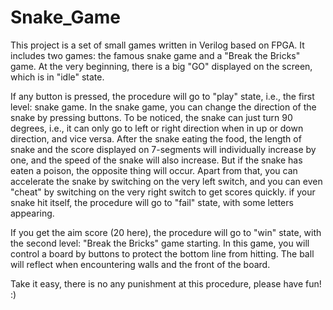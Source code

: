 # Snake_Game
This project is a set of small games written in Verilog based on FPGA. It includes two games: the famous snake game and a "Break the Bricks" game. At the very beginning, there is a big "GO" displayed on the screen, which is in "idle" state.

If any button is pressed, the procedure will go to "play" state, i.e., the first level: snake game. In the snake game, you can change the direction of the snake by pressing buttons. To be noticed, the snake can just turn 90 degrees, i.e., it can only go to left or right direction when in up or down direction, and vice versa. After the snake eating the food, the length of snake and the score displayed on 7-segments will individually increase by one, and the speed of the snake will also increase. But if the snake has eaten a poison, the opposite thing will occur. Apart from that, you can accelerate the snake by switching on the very left switch, and you can even "cheat" by switching on the very right switch to get scores quickly. if your snake hit itself, the procedure will go to "fail" state, with some letters appearing.

If you get the aim score (20 here), the procedure will go to "win" state, with the second level: "Break the Bricks" game starting. In this game, you will control a board by buttons to protect the bottom line from hitting. The ball will reflect when encountering walls and the front of the board.

Take it easy, there is no any punishment at this procedure, please have fun! :)